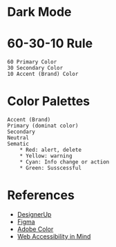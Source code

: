 # Dark Mode

# 60-30-10 Rule
    60 Primary Color
    30 Secondary Color
    10 Accent (Brand) Color


# Color Palettes
    Accent (Brand)
    Primary (dominat color)
    Secondary
    Neutral
    Sematic
        * Red: alert, delete
        * Yellow: warning
        * Cyan: Info change or action
        * Green: Susscessful

# References
* [DesignerUp](https://www.youtube.com/channel/UCw2R8kz3aotYtV9utqf0uaw)
* [Figma](https://www.figma.com)
* [Adobe Color](https://color.adobe.com/create/color-wheel)
* [Web Accessibility in Mind](https://webaim.org/resources/contrastchecker/)